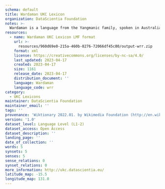 ```yaml
---
schema: default
title: Wardaman UKC Lexicon
organization: DataScientia Foundation
notes: >-
  Wardaman is a language from the Yangmanic family, spoken in Australia. The UKC Lexicon of Wardaman is represented as a lexico-semantic network. It consists of words, word senses, synsets, as well as sense-level and synset-level relationships.
resources:
  - name: Wardaman UKC Lexicon LMF format
    url: >-
      resources/960d69e0-215a-460b-8276-72066df45c80/output-wrr.zip
    format: xml
    license: https://creativecommons.org/licenses/by-nc-sa/4.0/
    last_updated: 2023-04-17
    created: 2023-04-17
    size: 1161
    release_date: 2023-04-17
    distribution_document: ''
    language: Wardaman
    language_code: wrr
category:
  - UKC Lexicons
maintainer: DataScientia Foundation
maintainer_email: ''
tags: ''
provenance: 'Wiktionary 2022.01. by Wikimedia Foundation (http://en.wiktionary.org); Princeton WordNet 2.1 by Princeton University (https://wordnet.princeton.edu)'
version: '1.0'
dataset_level: Language Level (L1-2)
dataset_access: Open Access
dataset_description: ''
landing_page: ''
date_of_collection: ''
words: 5
synsets: 5
senses: 5
sense_relations: 0
synset_relations: 0
more_information: http://ukc.datascientia.eu/
latitude_map: -15.5
longitude_map: 131.0
---
```


